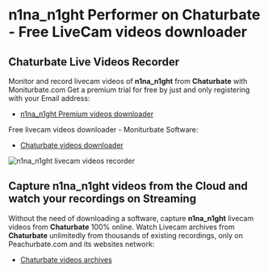 # n1na_n1ght Performer on Chaturbate - Free LiveCam videos downloader

## Chaturbate Live Videos Recorder

Monitor and record livecam videos of **n1na_n1ght** from **Chaturbate** with Moniturbate.com
Get a premium trial for free by just and only registering with your Email address:
* [n1na_n1ght Premium videos downloader](https://moniturbate.com/request-demo-licence-key.html)

Free livecam videos downloader - Moniturbate Software:
* [Chaturbate videos downloader](https://moniturbate.com/moniturbate-download-software.html)

![n1na_n1ght livecam videos recorder](https://peachurnet.com/templates/moniturbate-software.png)


## Capture n1na_n1ght videos from the Cloud and watch your recordings on Streaming

Without the need of downloading a software, capture **n1na_n1ght** livecam videos from **Chaturbate** 100% online.
Watch Livecam archives from **Chaturbate** unlimitedly from thousands of existing recordings, only on Peachurbate.com and its websites network:
* [Chaturbate videos archives](https://peachurnet.com/)